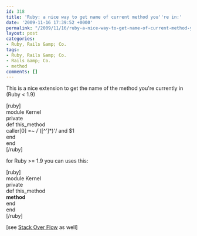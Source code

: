 ```yaml
---
id: 318
title: 'Ruby: a nice way to get name of current method you''re in:'
date: '2009-11-16 17:39:52 +0000'
permalink: "/2009/11/16/ruby-a-nice-way-to-get-name-of-current-method-youre-in/"
layout: post
categories:
- Ruby, Rails &amp; Co.
tags:
- Ruby, Rails &amp; Co.
- Rails &amp; Co.
- method
comments: []
---
```

This is a nice extension to get the name of the method you're currently in (Ruby \< 1.9)

[ruby]  
module Kernel  
 private  
 def this_method  
 caller[0] =~ /`([^']\*)'/ and $1  
 end  
end  
[/ruby]

for Ruby \>= 1.9 you can uses this:

[ruby]  
module Kernel  
 private  
 def this_method  
 __method__  
 end  
end  
[/ruby]

[see [Stack Over Flow](http://stackoverflow.com/questions/199527/get-the-name-of-the-currently-executing-method-in-ruby) as well]